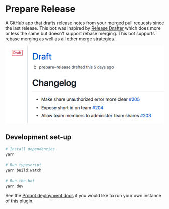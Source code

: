 # Prepare Release

A GitHub app that drafts release notes from your merged pull requests since the last release. This bot was inspired by [Release Drafter](https://github.com/toolmantim/release-drafter) which does more or less the same but doesn't support rebase merging. This bot supports rebase merging as well as all other merge strategies.

![Screenshot](doc/screenshot.png)

## Development set-up

```sh
# Install dependencies
yarn

# Run typescript
yarn build:watch

# Run the bot
yarn dev
```

See the [Probot deployment docs](https://probot.github.io/docs/deployment/) if you would like to run your own instance of this plugin.
